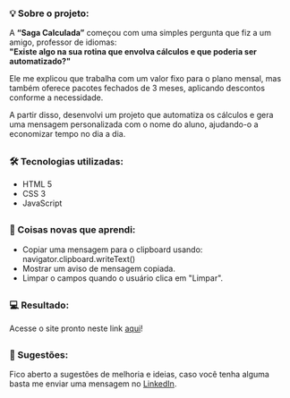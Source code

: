 ### 💡 Sobre o projeto:

A **“Saga Calculada”** começou com uma simples pergunta que fiz a um amigo, professor de idiomas:  
**"Existe algo na sua rotina que envolva cálculos e que poderia ser automatizado?"**  

Ele me explicou que trabalha com um valor fixo para o plano mensal, mas também oferece pacotes fechados de 3 meses, aplicando descontos conforme a necessidade.  

A partir disso, desenvolvi um projeto que automatiza os cálculos e gera uma mensagem personalizada com o nome do aluno, ajudando-o a economizar tempo no dia a dia.

##

### 🛠 Tecnologias utilizadas:

- HTML 5
- CSS 3
- JavaScript

##

### 📝 Coisas novas que aprendi:

- Copiar uma mensagem para o clipboard usando: navigator.clipboard.writeText()
- Mostrar um aviso de mensagem copiada.
- Limpar o campos quando o usuário clica em "Limpar".

##

### 💻 Resultado:

Acesse o site pronto neste link [aqui](https://oliveltonsantos.github.io/sagacalculada/)!

##

### 💬 Sugestões:

Fico aberto a sugestões de melhoria e ideias, caso você tenha alguma basta me enviar uma mensagem no [LinkedIn](https://www.linkedin.com/in/olivelton-santos).
